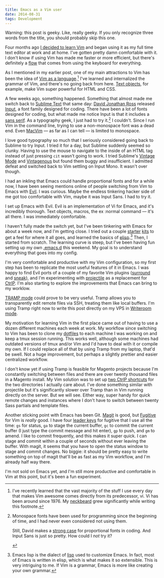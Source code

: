 ```yaml
---
title: Emacs as a Vim user
date: 2014-08-31
tags: Development
---
```


<aside class="notice">Warning: this post is geeky. Like, really geeky. If you only recognize three words from the title, you should probably skip this one.</aside>

Four months ago [I decided to learn Vim](http://nadav.is/writing/a-month-with-vim/) and began using it as my full time text editor at work and at home. I've gotten pretty damn comfortable with it. I don't know if using Vim has made me faster or more efficient, but there's definitely a [flow](http://en.wikipedia.org/wiki/Flow_(psychology)) that comes from using the keyboard for everything.

As I mentioned in my earlier post, one of my main attractions to Vim has been the idea of [Vim as a language](http://rc3.org/2012/05/12/the-grammar-of-vim/).[^lang] I've learned and internalized the grammar of Vim, and there's no going back from here. [Text objects](http://blog.carbonfive.com/2011/10/17/vim-text-objects-the-definitive-guide/), for example, make Vim super powerful for <abbr>HTML</abbr> and <abbr>CSS</abbr>.

A few weeks ago, something happened. Something that almost made me switch back to [Sublime Text](http://www.sublimetext.com/) that same day: [David Jonathan Ross](http://djr.com/) released [Input](http://input.fontbureau.com/), a font family designed for coding. There have been a lot of fonts designed for coding, but what made me notice Input is that it includes a [sans serif](http://en.wikipedia.org/wiki/Sans-serif). As a typography geek, I just had to try it.[^input] I couldn't. Since I run Vim in the command line, trying to use a non-monospace font was a dead end. Even [MacVim](https://github.com/b4winckler/macvim) &mdash; as far as I can tell &mdash; is limited to monospace.

I love good typography so much that I seriously considered going back to Sublime to try Input. I tried it for a day, but Sublime suddenly seemed so clunky. Having to use the mouse to navigate to the inside of an <abbr>HTML</abbr> tag instead of just pressing ``cit`` wasn't going to work. I tried Sublime's [Vintage Mode](https://www.sublimetext.com/docs/2/vintage.html) and [Vintagenous](https://github.com/guillermooo/Vintageous) but found them buggy and insufficient. I admitted defeat and switched back to Vim settling on Input Mono. It wasn't over though.

I had an inkling that Emacs could handle proportional fonts and for a while now, I have been seeing mentions online of people switching from Vim to Emacs with [Evil](http://www.emacswiki.org/emacs/Evil). I was curious. Maybe the endless tinkering hacker side of me got too comfortable with Vim, maybe it was Input Sans. I had to try it.

I set up Emacs with Evil. Evil is an implementation of Vi for Emacs, and it's incredibly thorough. Text objects, macros, the ex :normal command &mdash; it's all there. I was immediately comfortable.

I haven't fully made the switch yet, but I've been tinkering with Emacs for about a week now, and I'm getting close. I tried out a couple [starter](https://github.com/purcell/emacs.d) [kits](https://github.com/bbatsov/prelude) to get a feel for where it all goes, and learned the basics of [elisp](http://learnxinyminutes.com/docs/elisp/).[^elisp] Then, I started from scratch. The learning curve is steep, but I've been having fun setting up my own [.emacs.d](https://github.com/nadavspi/dotfiles/blob/master/emacs.d/init.el) this weekend. My goal is to understand everything that goes into my config.

I'm very comfortable and productive with my Vim configuration, so my first step has been to replicate the most useful features of it in Emacs. I was happy to find Evil ports of a couple of my favorite Vim plugins ([surround](https://github.com/timcharper/evil-surround) and [sneak](https://github.com/AshleyMoni/evil-sneak)), and I'm experimenting with [projectile](https://github.com/bbatsov/projectile) as a replacement for [CtrlP](https://github.com/kien/ctrlp.vim). I'm also starting to explore the improvements that Emacs can bring to my worklow.

[TRAMP mode](http://www.emacswiki.org/emacs/TrampMode) could prove to be very useful. Tramp allows you to transparently edit remote files via <abbr>SSH</abbr>, treating them like local buffers. I'm using Tramp right now to write this post directly on my <abbr>VPS</abbr> in [Writeroom mode](https://github.com/joostkremers/writeroom-mode).

My motivation for learning Vim in the first place came out of having to use a dozen different machines each week at work. My workflow since switching to Vim has been to clone my [dotfiles](https://github.com/nadavspi/dotfiles) to each machine I was working on and keep a tmux session running. This works well, although some machines had outdated versions of tmux and/or Vim and I'd have to deal with it or compile my own. If I could replace all of that by using Tramp from my laptop, that'd be swell. Not a huge improvement, but perhaps a slightly prettier and easier centralized workflow.

I don't know yet if using Tramp is feasible for Magento projects because I'm constantly switching between files and there are over twenty thousand files in a Magento install. My Vim solution was to set up [two CtrlP shortcuts](https://github.com/nadavspi/dotfiles/blob/master/vimrc#L181) for the two directories I actually care about. I've done something similar with projectile but it's significantly slower over Tramp than in Vim running directly on the server. But we will see. Either way, super handy for quick remote changes and instances where I don't have to switch between twenty Sass partials and template files.

Another sticking point with Emacs has been Git. [Magit](https://github.com/magit/magit) is good, but [Fugitive](https://github.com/tpope/vim-fugitive) for Vim is *really* good. I have four [leader keys](http://usevim.com/2012/07/20/vim101-leader/) for fugitive that I use all the time: ``gs`` for status, ``ga`` to stage the current buffer, ``gc`` to commit the current buffer (I just type the commit message and hit enter), ``gp`` to push, and ``gm`` to amend. I like to commit frequently, and this makes it super quick. I can stage and commit within a couple of seconds without ever leaving the buffer. With magit, it seems that you have to open the status window to stage and commit changes. No biggie: it should be pretty easy to write something on top of magit that'll be as fast as my Vim workflow, and I'm already half way there.

I'm not sold on Emacs yet, and I'm still more productive and comfortable in Vim at this point, but it's been a fun experiment.


[^lang]: I've recently learned that the vast majority of the stuff I use every day that makes Vim awesome comes directly from its predecessor, vi. Vi has been around since 1976. My [neckbeard](http://www.urbandictionary.com/define.php?term=neckbeard) grew significantly while writing this footnote.

[^input]: Monospace fonts have been used for programming since the beginning of time, and I had never even considered not using them. <p>Still, David makes a [strong case](http://input.fontbureau.com/info/) for proportional fonts in coding. And Input Sans is just so pretty. How could I *not* try it?</p>

[^stuff]: I had stuff to do. I can't sit around perfecting my environment *all* day.

[^elisp]: Emacs lisp is the dialect of [lisp]( http://en.wikipedia.org/wiki/Lisp_(programming_language)) used to customize Emacs. In fact, most of Emacs is written in elisp, which is what makes it so extensible. This is very intriguing to me. If Vim is a grammar, Emacs is more like creating your own grammar.
